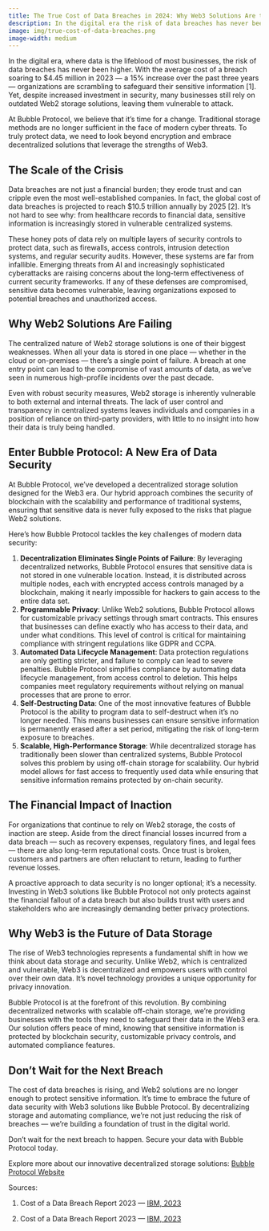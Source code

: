 ```yaml
---
title: The True Cost of Data Breaches in 2024: Why Web3 Solutions Are the Only Way Forward
description: In the digital era the risk of data breaches has never been higher. Yet, despite increased investment, many businesses still rely on outdated storage solutions, leaving them vulnerable to attack.
image: img/true-cost-of-data-breaches.png
image-width: medium
---
```

In the digital era, where data is the lifeblood of most businesses, the risk of data breaches has never been higher. With the average cost of a breach soaring to $4.45 million in 2023 — a 15% increase over the past three years — organizations are scrambling to safeguard their sensitive information [1]. Yet, despite increased investment in security, many businesses still rely on outdated Web2 storage solutions, leaving them vulnerable to attack.

At Bubble Protocol, we believe that it’s time for a change. Traditional storage methods are no longer sufficient in the face of modern cyber threats. To truly protect data, we need to look beyond encryption and embrace decentralized solutions that leverage the strengths of Web3.

## The Scale of the Crisis
Data breaches are not just a financial burden; they erode trust and can cripple even the most well-established companies. In fact, the global cost of data breaches is projected to reach $10.5 trillion annually by 2025 [2]. It’s not hard to see why: from healthcare records to financial data, sensitive information is increasingly stored in vulnerable centralized systems.

These honey pots of data rely on multiple layers of security controls to protect data, such as firewalls, access controls, intrusion detection systems, and regular security audits. However, these systems are far from infallible. Emerging threats from AI and increasingly sophisticated cyberattacks are raising concerns about the long-term effectiveness of current security frameworks. If any of these defenses are compromised, sensitive data becomes vulnerable, leaving organizations exposed to potential breaches and unauthorized access.

## Why Web2 Solutions Are Failing
The centralized nature of Web2 storage solutions is one of their biggest weaknesses. When all your data is stored in one place — whether in the cloud or on-premises — there’s a single point of failure. A breach at one entry point can lead to the compromise of vast amounts of data, as we’ve seen in numerous high-profile incidents over the past decade.

Even with robust security measures, Web2 storage is inherently vulnerable to both external and internal threats. The lack of user control and transparency in centralized systems leaves individuals and companies in a position of reliance on third-party providers, with little to no insight into how their data is truly being handled.

## Enter Bubble Protocol: A New Era of Data Security
At Bubble Protocol, we’ve developed a decentralized storage solution designed for the Web3 era. Our hybrid approach combines the security of blockchain with the scalability and performance of traditional systems, ensuring that sensitive data is never fully exposed to the risks that plague Web2 solutions.

Here’s how Bubble Protocol tackles the key challenges of modern data security:

1. **Decentralization Eliminates Single Points of Failure**: By leveraging decentralized networks, Bubble Protocol ensures that sensitive data is not stored in one vulnerable location. Instead, it is distributed across multiple nodes, each with encrypted access controls managed by a blockchain, making it nearly impossible for hackers to gain access to the entire data set.
2. **Programmable Privacy**: Unlike Web2 solutions, Bubble Protocol allows for customizable privacy settings through smart contracts. This ensures that businesses can define exactly who has access to their data, and under what conditions. This level of control is critical for maintaining compliance with stringent regulations like GDPR and CCPA.
3. **Automated Data Lifecycle Management**: Data protection regulations are only getting stricter, and failure to comply can lead to severe penalties. Bubble Protocol simplifies compliance by automating data lifecycle management, from access control to deletion. This helps companies meet regulatory requirements without relying on manual processes that are prone to error.
4. **Self-Destructing Data**: One of the most innovative features of Bubble Protocol is the ability to program data to self-destruct when it’s no longer needed. This means businesses can ensure sensitive information is permanently erased after a set period, mitigating the risk of long-term exposure to breaches.
5. **Scalable, High-Performance Storage**: While decentralized storage has traditionally been slower than centralized systems, Bubble Protocol solves this problem by using off-chain storage for scalability. Our hybrid model allows for fast access to frequently used data while ensuring that sensitive information remains protected by on-chain security.

## The Financial Impact of Inaction
For organizations that continue to rely on Web2 storage, the costs of inaction are steep. Aside from the direct financial losses incurred from a data breach — such as recovery expenses, regulatory fines, and legal fees — there are also long-term reputational costs. Once trust is broken, customers and partners are often reluctant to return, leading to further revenue losses.

A proactive approach to data security is no longer optional; it’s a necessity. Investing in Web3 solutions like Bubble Protocol not only protects against the financial fallout of a data breach but also builds trust with users and stakeholders who are increasingly demanding better privacy protections.

## Why Web3 is the Future of Data Storage
The rise of Web3 technologies represents a fundamental shift in how we think about data storage and security. Unlike Web2, which is centralized and vulnerable, Web3 is decentralized and empowers users with control over their own data. It’s novel technology provides a unique opportunity for privacy innovation.

Bubble Protocol is at the forefront of this revolution. By combining decentralized networks with scalable off-chain storage, we’re providing businesses with the tools they need to safeguard their data in the Web3 era. Our solution offers peace of mind, knowing that sensitive information is protected by blockchain security, customizable privacy controls, and automated compliance features.

## Don’t Wait for the Next Breach
The cost of data breaches is rising, and Web2 solutions are no longer enough to protect sensitive information. It’s time to embrace the future of data security with Web3 solutions like Bubble Protocol. By decentralizing storage and automating compliance, we’re not just reducing the risk of breaches — we’re building a foundation of trust in the digital world.

Don’t wait for the next breach to happen. Secure your data with Bubble Protocol today.

Explore more about our innovative decentralized storage solutions: [Bubble Protocol Website](https://bubbleprotocol.com)

Sources:

1. Cost of a Data Breach Report 2023 — [IBM, 2023](https://www.ibm.com/reports/data-breach#:~:text=The%20global%20average%20cost%20of,15%25%20increase%20over%203%20years)

2. Cost of a Data Breach Report 2023 — [IBM, 2023](https://www.ibm.com/reports/data-breach#:~:text=The%20global%20average%20cost%20of,15%25%20increase%20over%203%20years)